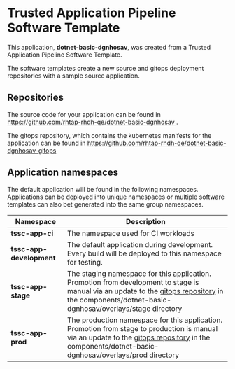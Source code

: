 # Trusted Application Pipeline Software Template

This application, **dotnet-basic-dgnhosav**, was created from a Trusted Application Pipeline Software Template.

The software templates create a new source and gitops deployment repositories with a sample source application. 

## Repositories

The source code for your application can be found in [https://github.com/rhtap-rhdh-qe/dotnet-basic-dgnhosav ](https://github.com/rhtap-rhdh-qe/dotnet-basic-dgnhosav ).
 
The gitops repository, which contains the kubernetes manifests for the application can be found in 
[https://github.com/rhtap-rhdh-qe/dotnet-basic-dgnhosav-gitops ](https://github.com/rhtap-rhdh-qe/dotnet-basic-dgnhosav-gitops ) 

## Application namespaces 

The default application will be found in the following namespaces. Applications can be deployed into unique namespaces or multiple software templates can also bet generated into the same group namespaces.  

|  Namespace   |  Description   |  
| -------- | -------- |
| **tssc-app-ci** | The namespace used for CI workloads |
| **tssc-app-development** | The default application during development. Every build will be deployed to this namespace for testing. |
| **tssc-app-stage** | The staging namespace for this application. Promotion from development to stage is manual via an update to the [gitops repository](https://github.com/rhtap-rhdh-qe/dotnet-basic-dgnhosav-gitops ) in the components/dotnet-basic-dgnhosav/overlays/stage directory |
| **tssc-app-prod** | The production namespace for this application. Promotion from stage to production is manual via an update to the [gitops repository](https://github.com/rhtap-rhdh-qe/dotnet-basic-dgnhosav-gitops ) in the components/dotnet-basic-dgnhosav/overlays/prod directory |